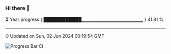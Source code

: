 ### Hi there 👋

⏳ Year progress { ████████████▁▁▁▁▁▁▁▁▁▁▁▁▁▁▁▁▁▁ } 41.81 %

---

⏰ Updated on Sun, 02 Jun 2024 00:19:54 GMT

![Progress Bar CI](https://github.com/liununu/liununu/workflows/Progress%20Bar%20CI/badge.svg)
